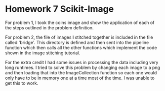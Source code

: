 # Homework 7 Scikit-Image

For problem 1, I took the coins image and show the application of each of the steps outlined in the problem definition.

For problem 2, the file of images I stitched together is included in the file called 'bridge'. This directory is defined and then sent into the pipeline function which then calls all the other functions which implement the code shown in the image stitching tutorial.

For the extra credit I had some issues in processing the data including very long runtimes. I tried to solve this problem by changing each image to a png and then loading that into the ImageCollection function so each one would only have to be in memory one at a time most of the time. I was unable to get this to work. 
